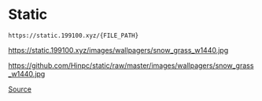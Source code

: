 # Static

`https://static.199100.xyz/{FILE_PATH}`

https://static.199100.xyz/images/wallpagers/snow_grass_w1440.jpg

https://github.com/Hinpc/static/raw/master/images/wallpagers/snow_grass_w1440.jpg


[Source](https://github.com/GallenHu/static)

